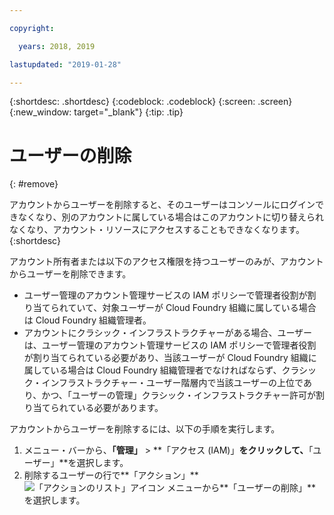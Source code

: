 ```yaml
---

copyright:

  years: 2018, 2019

lastupdated: "2019-01-28"

---
```


{:shortdesc: .shortdesc}
{:codeblock: .codeblock}
{:screen: .screen}
{:new_window: target="_blank"}
{:tip: .tip}

# ユーザーの削除
{: #remove}

アカウントからユーザーを削除すると、そのユーザーはコンソールにログインできなくなり、別のアカウントに属している場合はこのアカウントに切り替えられなくなり、アカウント・リソースにアクセスすることもできなくなります。
{:shortdesc}

アカウント所有者または以下のアクセス権限を持つユーザーのみが、アカウントからユーザーを削除できます。

* ユーザー管理のアカウント管理サービスの IAM ポリシーで管理者役割が割り当てられていて、対象ユーザーが Cloud Foundry 組織に属している場合は Cloud Foundry 組織管理者。
* アカウントにクラシック・インフラストラクチャーがある場合、ユーザーは、ユーザー管理のアカウント管理サービスの IAM ポリシーで管理者役割が割り当てられている必要があり、当該ユーザーが Cloud Foundry 組織に属している場合は Cloud Foundry 組織管理者でなければならず、クラシック・インフラストラクチャー・ユーザー階層内で当該ユーザーの上位であり、かつ、「ユーザーの管理」クラシック・インフラストラクチャー許可が割り当てられている必要があります。 

アカウントからユーザーを削除するには、以下の手順を実行します。 

1. メニュー・バーから、**「管理」** &gt; **「アクセス (IAM)」**をクリックして、**「ユーザー」**を選択します。
2. 削除するユーザーの行で**「アクション」** ![「アクションのリスト」アイコン](../icons/action-menu-icon.svg) メニューから**「ユーザーの削除」**を選択します。 

